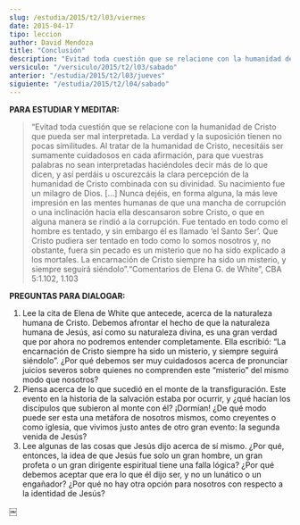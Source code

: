 ```yaml
---
slug: /estudia/2015/t2/l03/viernes
date: 2015-04-17
tipo: leccion
author: David Mendoza
title: "Conclusión"
description: "Evitad toda cuestión que se relacione con la humanidad de Cristo que pueda ser mal interpretada. La verdad y la suposición tienen no pocas similitudes. Al tratar de la humanidad de Cristo, necesitáis ser sumamente cuidadosos en cada afirmación, para que vuestras palabras no sean interpretadas haciéndoles decir más de lo que dicen, y así perdáis u oscurezcáis..."
versiculo: "/versiculo/2015/t2/l03/sabado"
anterior: "/estudia/2015/t2/l03/jueves"
siguiente: "/estudia/2015/t2/l04/sabado"
---
```


**PARA ESTUDIAR Y MEDITAR:**

> “Evitad toda cuestión que se relacione con la humanidad de Cristo que pueda ser mal interpretada. La verdad y la suposición tienen no pocas similitudes. Al tratar de la humanidad de Cristo, necesitáis ser sumamente cuidadosos en cada afirmación, para que vuestras palabras no sean interpretadas haciéndoles decir más de lo que dicen, y así perdáis u oscurezcáis la clara percepción de la humanidad de Cristo combinada con su divinidad. Su nacimiento fue un milagro de Dios. [...] Nunca dejéis, en forma alguna, la más leve impresión en las mentes humanas de que una mancha de corrupción o una inclinación hacia ella descansaron sobre Cristo, o que en alguna manera se rindió a la corrupción. Fue tentado en todo como el hombre es tentado, y sin embargo él es llamado ‘el Santo Ser’. Que Cristo pudiera ser tentado en todo como lo somos nosotros y, no obstante, fuera sin pecado es un misterio que no ha sido explicado a los mortales. La encarnación de Cristo siempre ha sido un misterio, y siempre seguirá siéndolo”.“Comentarios de Elena G. de White”, CBA 5:1.102, 1.103

**PREGUNTAS PARA DIALOGAR:**

1.  Lee la cita de Elena de White que antecede, acerca de la naturaleza humana de Cristo. Debemos afrontar el hecho de que la naturaleza humana de Jesús, así como su naturaleza divina, es una gran verdad que por ahora no podremos entender completamente. Ella escribió: “La encarnación de Cristo siempre ha sido un misterio, y siempre seguirá siéndolo”. ¿Por qué debemos ser muy cuidadosos acerca de pronunciar juicios severos sobre quienes no comprenden este “misterio” del mismo modo que nosotros?
2.  Piensa acerca de lo que sucedió en el monte de la transfiguración. Este evento en la historia de la salvación estaba por ocurrir, y ¿qué hacían los discípulos que subieron al monte con él? ¡Dormían! ¿De qué modo puede ser esta una metáfora de nosotros mismos, como creyentes o como iglesia, que vivimos justo antes de otro gran evento: la segunda venida de Jesús?
3.  Lee algunas de las cosas que Jesús dijo acerca de sí mismo. ¿Por qué, entonces, la idea de que Jesús fue solo un gran hombre, un gran profeta o un gran dirigente espiritual tiene una falla lógica? ¿Por qué debemos aceptar que era lo que él dijo ser, y no un lunático o un engañador? ¿Por qué no hay otra opción para nosotros con respecto a la identidad de Jesús?

￼
